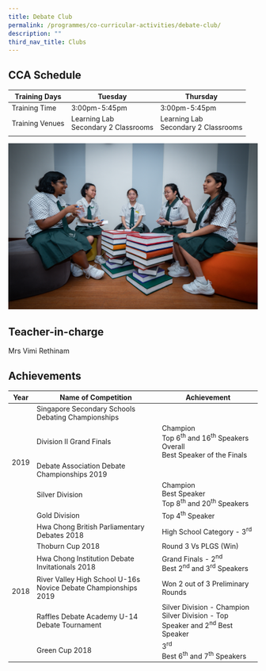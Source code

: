 ```yaml
---
title: Debate Club
permalink: /programmes/co-curricular-activities/debate-club/
description: ""
third_nav_title: Clubs
---
```

CCA Schedule
------------

| Training Days | Tuesday | Thursday |   
| --- | --- | --- | 
| Training Time | 3:00pm-5:45pm | 3:00pm-5:45pm |   
| Training Venues | Learning Lab  <br> Secondary 2 Classrooms | Learning Lab  <br> Secondary 2 Classrooms |   
| | | |

![](/images/debateclub1.jpg)

Teacher-in-charge
------------------

Mrs Vimi Rethinam


Achievements
------------

<table>
<thead>
  <tr>
    <th>Year</th>
    <th>Name of Competition</th>
    <th>Achievement</th>
  </tr>
</thead>
<tbody>
  <tr>
    <td rowspan="5">2019</td>
    <td>Singapore Secondary Schools Debating Championships</td>
    <td></td>
  </tr>
  <tr>
    <td>Division II Grand Finals<br></td>
		<td>Champion<br>Top 6<sup>th</sup> and 16<sup>th</sup> Speakers Overall<br>Best Speaker of the Finals<br></td>
  </tr>
  <tr>
    <td>Debate Association Debate Championships 2019</td>
    <td></td>
  </tr>
  <tr>
    <td>Silver Division </td>
    <td>Champion<br>Best Speaker<br>Top 8<sup>th</sup> and 20<sup>th</sup> Speakers  </td>
  </tr>
  <tr>
    <td>Gold Division </td>
    <td>Top 4<sup>th</sup> Speaker </td>
  </tr>
  <tr>
    <td rowspan="6"> 2018</td>
    <td>Hwa Chong British Parliamentary Debates 2018 </td>
    <td>High School Category - 3<sup>rd</sup>
  </td></tr>
  <tr>
    <td>Thoburn Cup 2018</td>
    <td>Round 3 Vs PLGS (Win) </td>
  </tr>
  <tr>
    <td>Hwa Chong Institution Debate Invitationals 2018 </td>
    <td>Grand Finals - 2<sup>nd</sup><br>Best 2<sup>nd</sup> and 3<sup>rd</sup> Speakers 
		</td>
  </tr>
  <tr>
    <td>River Valley High School U-16s Novice Debate Championships 2019</td>
    <td>Won 2 out of 3 Preliminary Rounds </td>
  </tr>
  <tr>
    <td>Raffles Debate Academy U-14 Debate Tournament </td>
    <td>Silver Division - Champion<br>Silver Division - Top Speaker and 2<sup>nd</sup> Best Speaker </td>
  </tr>
  <tr>
    <td>Green Cup 2018 </td>
    <td>3<sup>rd</sup><br>Best 6<sup>th</sup> and 7<sup>th</sup> Speakers</td>
  </tr>
	<tr></tr>
</tbody>
</table>